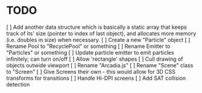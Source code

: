 # TODO

[ ] Add another data structure which is basically a static array that keeps track of
	  its' size (pointer to index of last object), and allocates more memory
	  (i.e. doubles in size) when necessary.
[ ] Create a new "Particle" object
[ ] Rename Pool to "RecyclePool" or something
[ ] Rename Emitter to "Particles" or something
[ ] Update particle emitter to emit particles infinitely; can turn on/off
[ ] Allow 'rectangle' shapes
[ ] Cull drawing of objects outwide viewport
[ ] Rename "Arcadia.js"
[ ] Rename "Scene" class to "Screen"
[ ] Give Screens their own <canvas> - this would allow for 3D CSS transforms for transitions
[ ] Handle Hi-DPI screens
[ ] Add SAT collision detection
